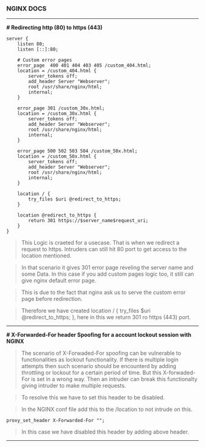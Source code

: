 ### NGINX DOCS
---
**# Redirecting http (80) to https (443)**

    server {
        listen 80;
        listen [::]:80;

        # Custom error pages
        error_page  400 401 404 403 405 /custom_404.html;
        location = /custom_404.html {
            server_tokens off;
            add_header Server "Webserver";
            root /usr/share/nginx/html;
            internal;
        }

        error_page 301 /custom_30x.html;
        location = /custom_30x.html {
            server_tokens off;
            add_header Server "Webserver";
            root /usr/share/nginx/html;
            internal;
        }

        error_page 500 502 503 504 /custom_50x.html;
        location = /custom_50x.html {
            server_tokens off;
            add_header Server "Webserver";
            root /usr/share/nginx/html;
            internal;
        }

        location / {
            try_files $uri @redirect_to_https;
        }

        location @redirect_to_https {
            return 301 https://$server_name$request_uri;
        }
    }

> This Logic is craeted for a usecase. That is when we redirect a request to https. Intruders can still hit 80 port to get access to the location mentioned. 

> In that scenario it gives 301 error page reveling the server name and some Data. In this case if you add custom pages logic too, it still can give nginx default error page. 

> This is due to the fact that nginx ask us to serve the custom error page before redirection. 

> Therefore we have created location / { try_files $uri @redirect_to_https; }, here in this we return 301 ro https (443) port.

---

**# X-Forwarded-For header Spoofing for a account lockout session with NGINX**

> The scenario of X-Forwaded-For spoofing can be vulnerable to functionalities as lockout functionality. If there is multiple login attempts then such scenario should be encounterd by adding throttling or lockout for a certain period of time. But this X-forwaded-For is set in a wrong way. Then an intruder can break this functionalty giving intruder to make multiple requests.

> To resolve this we have to set this header to be disabled.

> In the NGINX  conf file add this to the /location to not intrude on this.

    proxy_set_header X-Forwarded-For "";

> In this case we have disabled this header by adding above header.

---

